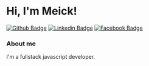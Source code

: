 # Hi, I'm Meick!

[![Github Badge](https://img.shields.io/badge/-Github-000?style=flat-square&logo=Github&logoColor=white&link=https://github.com/meickmora)](https://github.com/meickmora)
[![Linkedin Badge](https://img.shields.io/badge/-LinkedIn-blue?style=flat-square&logo=Linkedin&logoColor=white&link=https://web.facebook.com/profile.php?id=100076849504400/)](https://web.facebook.com/profile.php?id=100076849504400)
[![Facebook Badge](https://img.shields.io/badge/-Facebook-1ca0f1?style=flat-square&labelColor=1ca0f1&logo=facebook&logoColor=white&link=https://web.facebook.com/profile.php?id=100076849504400)](https://web.facebook.com/profile.php?id=100076849504400)

### About me
I'm a fullstack javascript developer.




<!---


- [Courses](https://www.treinaweb.com.br/cursos-online?q=fagner+pinheiro) 👨🏼‍🏫 - It's are technical courses on many technologies, such as Django, Flask, Python, Kotlin, Flutter, Dart, Git and more
- [Blog](https://www.treinaweb.com.br/blog/author/fagner-pinheiro/) ✍🏼 - I'm write about many things.
- [Website](https://fagnerpsantos.dev/) 💻 - Working on it.

meickmora/meickmora is a ✨ special ✨ repository because its `README.md` (this file) appears on your GitHub profile.
You can click the Preview link to take a look at your changes.
--->
